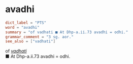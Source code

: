 # avadhi

``` toml
dict_label = "PTS"
word = "avadhi"
summary = "of vadhati ■ At Dhp-a.ii.73 avadhi = odhi."
grammar_comment = "3 sg. aor."
see_also = ["vadhati"]
```

of *[vadhati](vadhati.md)*  
■ At Dhp\-a.ii.73 avadhi = odhi.

